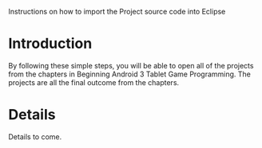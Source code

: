 Instructions on how to import the Project source code into Eclipse

# Introduction #

By following these simple steps, you will be able to open all of the projects from the chapters in Beginning Android 3 Tablet Game Programming.  The projects are all the final outcome from the chapters.


# Details #


Details to come.